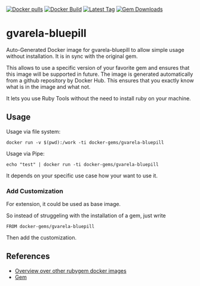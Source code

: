 [![Docker pulls](https://img.shields.io/docker/pulls/rubygem/gvarela-bluepill.svg)](https://hub.docker.com/r/rubygem/gvarela-bluepill/)
[![Docker Build](https://img.shields.io/docker/automated/rubygem/gvarela-bluepill.svg)](https://hub.docker.com/r/rubygem/gvarela-bluepill/)
[![Latest Tag](https://img.shields.io/github/tag/docker-rubygem/gvarela-bluepill.svg)](https://hub.docker.com/r/rubygem/gvarela-bluepill/)
[![Gem Downloads](https://img.shields.io/gem/dt/gvarela-bluepill.svg)](https://rubygems.org/gems/gvarela-bluepill/)
# gvarela-bluepill

Auto-Generated Docker image for gvarela-bluepill to allow simple usage without installation.
It is in sync with the original gem.

This allows to use a specific version of your favorite gem and ensures that this image will be supported in future.
The image is generated automatically from a github repository by Docker Hub.
This ensures that you exactly know what is in the image and what not.

It lets you use Ruby Tools without the need to install ruby on your machine.

## Usage

Usage via file system:

`docker run -v $(pwd):/work -ti docker-gems/gvarela-bluepill`

Usage via Pipe:

`echo "test" | docker run -ti docker-gems/gvarela-bluepill`

It depends on your specific use case how your want to use it.

### Add Customization

For extension, it could be used as base image.

So instead of struggeling with the installation of a gem, just write

`FROM docker-gems/gvarela-bluepill`

Then add the customization.

## References

 - [Overview over other rubygem docker images](https://github.com/thinkbot/docker-rubygem)
 - [Gem](https://rubygems.org/gems/gvarela-bluepill/)
